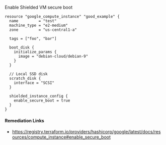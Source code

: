 
Enable Shielded VM secure boot

```hcl
resource "google_compute_instance" "good_example" {
  name         = "test"
  machine_type = "e2-medium"
  zone         = "us-central1-a"

  tags = ["foo", "bar"]

  boot_disk {
    initialize_params {
      image = "debian-cloud/debian-9"
    }
  }

  // Local SSD disk
  scratch_disk {
    interface = "SCSI"
  }

  shielded_instance_config {
    enable_secure_boot = true
  }
}
```

#### Remediation Links
 - https://registry.terraform.io/providers/hashicorp/google/latest/docs/resources/compute_instance#enable_secure_boot

